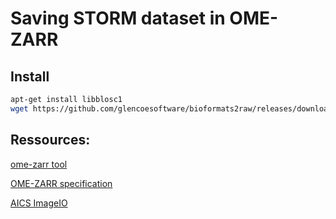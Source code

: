 
# Saving STORM dataset in OME-ZARR



## Install

```sh
apt-get install libblosc1
wget https://github.com/glencoesoftware/bioformats2raw/releases/download/v0.2.6/bioformats2raw-0.2.6.zip
```


## Ressources:


[ome-zarr tool](https://github.com/ome/ome-zarr-py)


[OME-ZARR specification](https://github.com/ome/omero-ms-zarr/blob/master/spec.md)


[AICS ImageIO](https://allencellmodeling.github.io/aicsimageio/aicsimageio.html)
